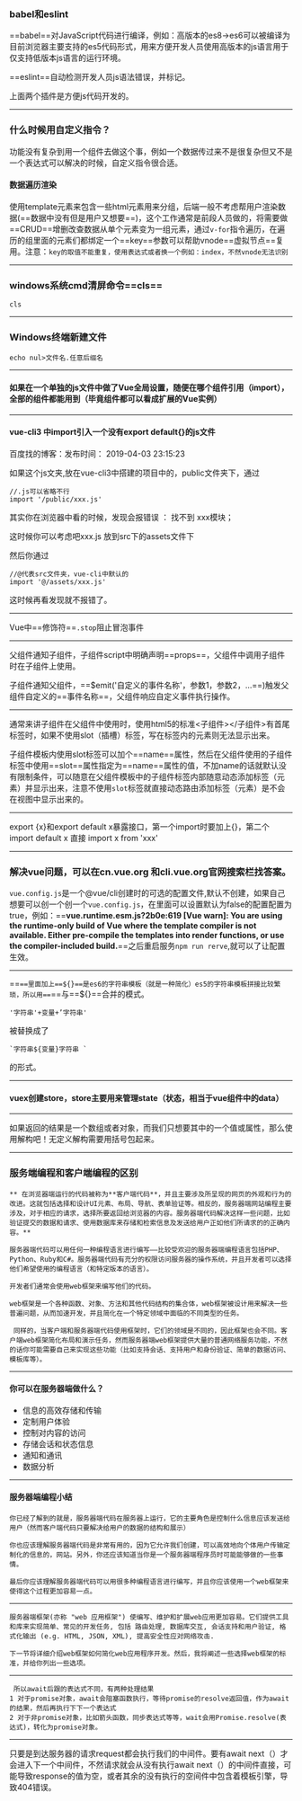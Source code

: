 ### babel和eslint

==babel==对JavaScript代码进行编译，例如：高版本的es8->es6可以被编译为目前浏览器主要支持的es5代码形式，用来方便开发人员使用高版本的js语言用于仅支持低版本js语言的运行环境。

==eslint==自动检测开发人员js语法错误，并标记。

上面两个插件是方便js代码开发的。

----

### 什么时候用自定义指令？

功能没有复杂到用一个组件去做这个事，例如一个数据传过来不是很复杂但又不是一个表达式可以解决的时候，自定义指令很合适。

#### 数据遍历渲染

使用template元素来包含一些html元素用来分组，后端一般不考虑帮用户渲染数据(==数据中没有但是用户又想要==)，这个工作通常是前段人员做的，将需要做==CRUD==增删改查数据从单个元素变为一组元素，通过`v-for`指令遍历，在遍历的组里面的元素们都绑定一个==key==参数可以帮助vnode==虚拟节点==复用。注意：`key的取值不能重复，使用表达式或者换一个例如：index，不然vnode无法识别`

-----

### windows系统cmd清屏命令==cls==

`cls`

----

### Windows终端新建文件

`echo nul>文件名.任意后缀名`

----

#### 如果在一个单独的js文件中做了Vue全局设置，随便在哪个组件引用（import），全部的组件都能用到（毕竟组件都可以看成扩展的Vue实例）

----



#### vue-cli3 中import引入一个没有export default{}的js文件

百度找的博客：发布时间： 2019-04-03 23:15:23

如果这个js文夹,放在vue-cli3中搭建的项目中的，public文件夹下，通过

```
//.js可以省略不行
import '/public/xxx.js'
```

其实你在浏览器中看的时候，发现会报错误 ： 找不到 xxx模块；

这时候你可以考虑吧xxx.js 放到src下的assets文件下

然后你通过

```
//@代表src文件夹，vue-cli中默认的
import '@/assets/xxx.js'
```

这时候再看发现就不报错了。

---

Vue中==修饰符==`.stop`阻止冒泡事件

---



父组件通知子组件，子组件script中明确声明==props==，父组件中调用子组件时在子组件上使用。

子组件通知父组件，==$emit('自定义的事件名称'，参数1，参数2，...==)触发父组件自定义的==事件名称==，父组件响应自定义事件执行操作。

----

通常来讲子组件在父组件中使用时，使用html5的标准<子组件></子组件>有首尾标签时，如果不使用slot（插槽）标签，写在标签内的元素则无法显示出来。

子组件模板内使用slot标签可以加个==name==属性，然后在父组件使用的子组件标签中使用==slot==属性指定为==name==属性的值，不加name的话就默认没有限制条件，可以随意在父组件模板中的子组件标签内部随意动态添加标签（元素）并显示出来，注意不使用`slot`标签就直接动态路由添加标签（元素）是不会在视图中显示出来的。

----

export {x}和export default x暴露接口，第一个import时要加上{}，第二个import default x 直接 import x from 'xxx' 

----

### 解决vue问题，可以在cn.vue.org 和cli.vue.org官网搜索栏找答案。

`vue.config.js`是一个@vue/cli创建时的可选的配置文件,默认不创建，如果自己想要可以创一个创一个`vue.config.js`，在里面可以设置默认为false的配置配置为true，例如：==**vue.runtime.esm.js?2b0e:619 [Vue warn]: You are using the runtime-only build of Vue where the template compiler is not available. Either pre-compile the templates into render functions, or use the compiler-included build.**==之后重启服务`npm run rerve`,就可以了让配置生效。

----

==``==里面加上==${}==是es6的字符串模板（就是一种简化）es5的字符串模板拼接比较繁琐，所以用==``==与==${}==合并的模式。



```
'字符串'+变量+’字符串'
```

被替换成了

```
`字符串${变量}字符串 `
```

的形式。

------

#### vuex创建store，store主要用来管理state（状态，相当于vue组件中的data）

----

如果返回的结果是一个数组或者对象，而我们只想要其中的一个值或属性，那么使用解构吧！无定义解构需要用括号包起来。

------

###  服务端编程和客户端编程的区别

```
** 在浏览器端运行的代码被称为**客户端代码**，并且主要涉及所呈现的网页的外观和行为的改进。这就包括选择和设计UI元素、布局、导航、表单验证等。相反的，服务器端网站编程主要涉及，对于相应的请求，选择所要返回给浏览器的内容。服务器端代码解决这样一些问题，比如验证提交的数据和请求、使用数据库来存储和检索信息及发送给用户正如他们所请求的的正确内容。**
```



```
服务器端代码可以用任何一种编程语言进行编写——比较受欢迎的服务器端编程语言包括PHP、Python、Ruby和C#。服务器端代码有充分的权限访问服务器的操作系统，并且开发者可以选择他们希望使用的编程语言（和特定版本的语言）。
```



```
开发者们通常会使用web框架来编写他们的代码。
```



```
web框架是一个各种函数、对象、方法和其他代码结构的集合体，web框架被设计用来解决一些普遍问题，从而加速开发，并且简化在一个特定领域中面临的不同类型的任务。
```

```
 同样的，当客户端和服务器端代码使用框架时，它们的领域是不同的，因此框架也会不同。客户端web框架简化布局和演示任务，然而服务器端web框架提供大量的普通网络服务功能，不然的话你可能需要自己来实现这些功能（比如支持会话、支持用户和身份验证、简单的数据访问、模板库等）。 
```

-----

#### 你可以在服务器端做什么？

*    信息的高效存储和传输 
*    定制用户体验 
*    控制对内容的访问 
*    存储会话和状态信息 
*    通知和通讯 
*    数据分析

-----

#### 服务器端编程小结

```
你已经了解到的就是，服务器端代码在服务器上运行，它的主要角色是控制什么信息应该发送给用户（然而客户端代码只要解决给用户的数据的结构和展示）
```

```
你也应该理解服务器端代码是非常有用的，因为它允许我们创建，可以高效地向个体用户传输定制化的信息的，网站。另外，你还应该知道当你是一个服务器端程序员时可能能够做的一些事情。
```

```
最后你应该理解服务器端代码可以用很多种编程语言进行编写，并且你应该使用一个web框架来使得这个过程更加容易一点。
```

------

```
服务器端框架(亦称 "web 应用框架") 使编写、维护和扩展web应用更加容易。它们提供工具和库来实现简单、常见的开发任务, 包括 路由处理, 数据库交互, 会话支持和用户验证, 格式化输出 (e.g. HTML, JSON, XML), 提高安全性应对网络攻击.

下一节将详细介绍web框架如何简化web应用程序开发。然后，我将阐述一些选择web框架的标准，并给你列出一些选项。
```

------

```
 所以await后跟的表达式不同，有两种处理结果
1 对于promise对象，await会阻塞函数执行，等待promise的resolve返回值，作为await的结果，然后再执行下下一个表达式
2 对于非promise对象，比如箭头函数，同步表达式等等，wait会用Promise.resolve(表达式)，转化为promise对象。
```

-----

只要是到达服务器的请求request都会执行我们的中间件。要有await next（）才会进入下一个中间件，不然请求就会从没有执行await next（）的中间件直接，可能导致response的值为空，或者其余的没有执行的空间件中包含着模板引擎，导致404错误。